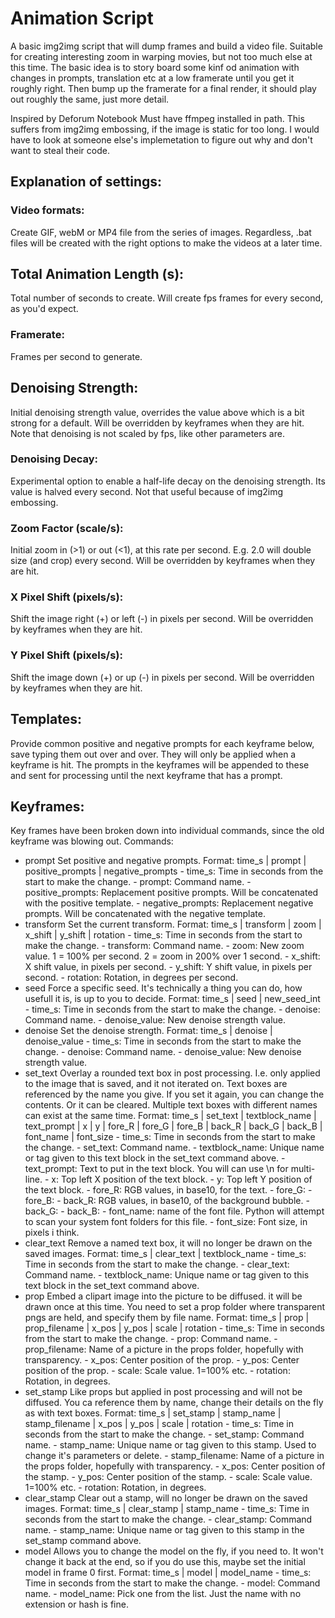 # Animation Script
A basic img2img script that will dump frames and build a video file. Suitable for creating interesting zoom in warping movies, but not too much else at this time.
The basic idea is to story board some kinf od animation with changes in prompts, translation etc at a low framerate until you get it roughly right. Then bump up the framerate for a final render, it should play out roughly the same, just more detail.

Inspired by Deforum Notebook
Must have ffmpeg installed in path.
This suffers from img2img embossing, if the image is static for too long. I would have to look at someone else's implemetation to figure out why and don't want to steal their code.

## Explanation of settings:
### Video formats:
 Create GIF, webM or MP4 file from the series of images. Regardless, .bat files will be created with the right options to make the videos at a later time.

## Total Animation Length (s):
 Total number of seconds to create. Will create fps frames for every second, as you'd expect.
### Framerate:
 Frames per second to generate.

## Denoising Strength:
 Initial denoising strength value, overrides the value above which is a bit strong for a default. Will be overridden by keyframes when they are hit.
 Note that denoising is not scaled by fps, like other parameters are.
### Denoising Decay:
 Experimental option to enable a half-life decay on the denoising strength. Its value is halved every second. Not that useful because of img2img embossing.

### Zoom Factor (scale/s):
 Initial zoom in (>1) or out (<1), at this rate per second. E.g. 2.0 will double size (and crop) every second. Will be overridden by keyframes when they are hit.
### X Pixel Shift (pixels/s):
 Shift the image right (+) or left (-) in pixels per second. Will be overridden by keyframes when they are hit.
### Y Pixel Shift (pixels/s):
 Shift the image down (+) or up (-) in pixels per second. Will be overridden by keyframes when they are hit.

## Templates:
 Provide common positive and negative prompts for each keyframe below, save typing them out over and over. They will only be applied when a keyframe is hit. The prompts in the keyframes will be appended to these and sent for processing until the next keyframe that has a prompt.

## Keyframes:
Key frames have been broken down into individual commands, since the old keyframe was blowing out.
Commands:
- prompt
		Set positive and negative prompts.
		Format: time_s | prompt | positive_prompts | negative_prompts
		- time_s: Time in seconds from the start to make the change.
		- prompt: Command name.
		- positive_prompts: Replacement positive prompts. Will be concatenated with the positive template.
		- negative_prompts: Replacement negative prompts. Will be concatenated with the negative template.
- transform
		Set the current transform.
		Format: time_s | transform | zoom | x_shift | y_shift | rotation
		- time_s: Time in seconds from the start to make the change.
		- transform: Command name.
		- zoom: New zoom value. 1 = 100% per second. 2 = zoom in 200% over 1 second.
		- x_shift: X shift value, in pixels per second.
		- y_shift: Y shift value, in pixels per second.
		- rotation: Rotation, in degrees per second.
- seed
		Force a specific seed. It's technically a thing you can do, how usefull it is, is up to you to decide.
		Format: time_s | seed | new_seed_int
		- time_s: Time in seconds from the start to make the change.
		- denoise: Command name.
		- denoise_value: New denoise strength value.
- denoise
		Set the denoise strength.
		Format: time_s | denoise | denoise_value
		- time_s: Time in seconds from the start to make the change.
		- denoise: Command name.
		- denoise_value: New denoise strength value.
- set_text
		Overlay a rounded text box in post processing. I.e. only applied to the image that is saved, and it not iterated on.
		Text boxes are referenced by the name you give. If you set it again, you can change the contents. Or it can be cleared. Multiple text boxes with different names can exist at the same time.
		Format: time_s | set_text | textblock_name | text_prompt | x | y | fore_R | fore_G | fore_B | back_R | back_G | back_B | font_name | font_size
		- time_s: Time in seconds from the start to make the change.
		- set_text: Command name.
		- textblock_name: Unique name or tag given to this text block in the set_text command above.
		- text_prompt: Text to put in the text block. You will can use \n for multi-line.
		- x: Top left X position of the text block.
		- y: Top left Y position of the text block.
		- fore_R: RGB values, in base10, for the text.
		- fore_G: 
		- fore_B: 
		- back_R: RGB values, in base10, of the background bubble.
		- back_G: 
		- back_B: 
		- font_name: name of the font file. Python will attempt to scan your system font folders for this file.
		- font_size: Font size, in pixels i think.
- clear_text
		Remove a named text box, it will no longer be drawn on the saved images.
		Format: time_s | clear_text | textblock_name
		- time_s: Time in seconds from the start to make the change.
		- clear_text: Command name.
		- textblock_name: Unique name or tag given to this text block in the set_text command above.
- prop
		Embed a clipart image into the picture to be diffused. it will be drawn once at this time. You need to set a prop folder where transparent pngs are held, and specify them by file name.
		Format: time_s | prop | prop_filename | x_pos | y_pos | scale | rotation
		- time_s: Time in seconds from the start to make the change.
		- prop: Command name.
		- prop_filename: Name of a picture in the props folder, hopefully with transparency.
		- x_pos: Center position of the prop.
		- y_pos: Center position of the prop.
		- scale: Scale value. 1=100% etc.
		- rotation: Rotation, in degrees.
- set_stamp
		Like props but applied in post processing and will not be diffused. You ca reference them by name, change their details on the fly as with text boxes.
		Format: time_s | set_stamp | stamp_name | stamp_filename | x_pos | y_pos | scale | rotation
		- time_s: Time in seconds from the start to make the change.
		- set_stamp: Command name.
		- stamp_name: Unique name or tag given to this stamp. Used to change it's parameters or delete.
		- stamp_filename: Name of a picture in the props folder, hopefully with transparency.
		- x_pos: Center position of the stamp.
		- y_pos: Center position of the stamp.
		- scale: Scale value. 1=100% etc.
		- rotation: Rotation, in degrees.
- clear_stamp
		Clear out a stamp, will no longer be drawn on the saved images.
		Format: time_s | clear_stamp | stamp_name
		- time_s: Time in seconds from the start to make the change.
		- clear_stamp: Command name.
		- stamp_name: Unique name or tag given to this stamp in the set_stamp command above.
- model
		Allows you to change the model on the fly, if you need to. It won't change it back at the end, so if you do use this, maybe set the initial model in frame 0 first.
		Format: time_s | model | model_name
		- time_s: Time in seconds from the start to make the change.
		- model: Command name.
		- model_name: Pick one from the list. Just the name with no extension or hash is fine.
